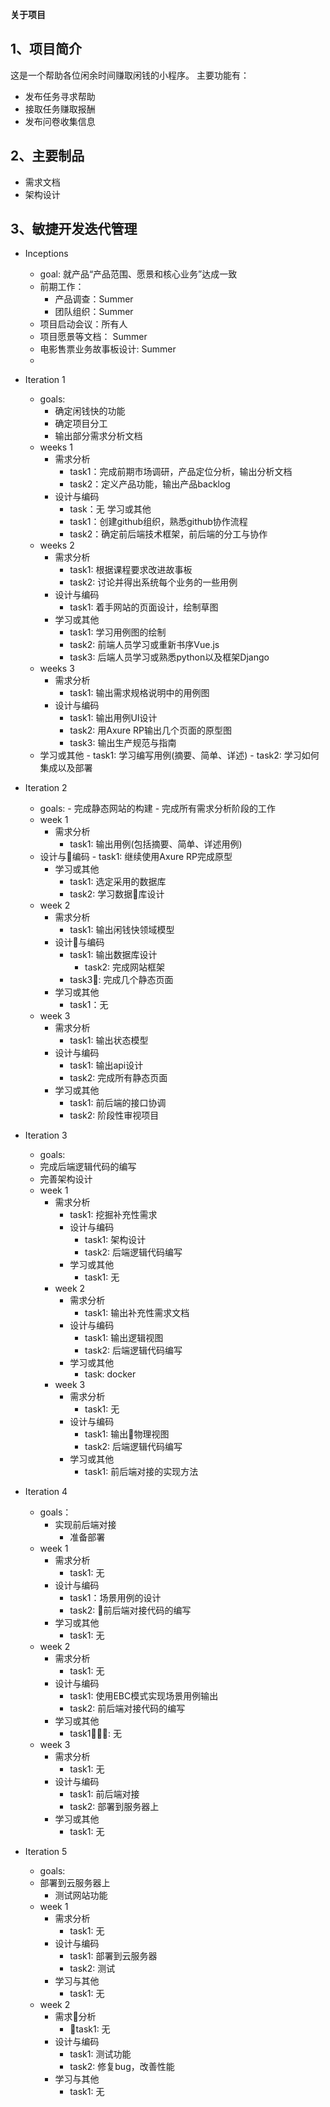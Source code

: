

**关于项目**





## 1、项目简介

这是一个帮助各位闲余时间赚取闲钱的小程序。
主要功能有：

- 发布任务寻求帮助
- 接取任务赚取报酬
- 发布问卷收集信息

## 2、主要制品

- 需求文档
- 架构设计

## 3、敏捷开发迭代管理


- Inceptions
    -  goal: 就产品“产品范围、愿景和核心业务”达成一致
    - 前期工作：
        - 产品调查：Summer
        - 团队组织：Summer
    - 项目启动会议：所有人
    - 项目愿景等文档： Summer
    - 电影售票业务故事板设计: Summer
    -
- Iteration 1 
    - goals:
        - 确定闲钱快的功能
        - 确定项目分工
        - 输出部分需求分析文档
    - weeks 1
        - 需求分析
            - task1：完成前期市场调研，产品定位分析，输出分析文档
            - task2：定义产品功能，输出产品backlog
        - 设计与编码
            - task：无
学习或其他
            - task1：创建github组织，熟悉github协作流程
            - task2：确定前后端技术框架，前后端的分工与协作
    - weeks 2
        - 需求分析
            - task1: 根据课程要求改进故事板
            - task2: 讨论并得出系统每个业务的一些用例
        - 设计与编码
            - task1: 着手网站的页面设计，绘制草图
        - 学习或其他
            - task1: 学习用例图的绘制
            - task2: 前端人员学习或重新书序Vue.js
            - task3: 后端人员学习或熟悉python以及框架Django
    - weeks 3
        - 需求分析
            - task1: 输出需求规格说明中的用例图
        - 设计与编码
            - task1: 输出用例UI设计
            - task2: 用Axure RP输出几个页面的原型图
            - task3: 输出生产规范与指南
     - 学习或其他
            - task1: 学习编写用例(摘要、简单、详述)
            - task2: 学习如何集成以及部署
            
- Iteration 2 
    - goals:
            - 完成静态网站的构建
            - 完成所有需求分析阶段的工作
    - week 1
        - 需求分析
            - task1: 输出用例(包括摘要、简单、详述用例)
     - 设计与编码
            - task1: 继续使用Axure RP完成原型
        - 学习或其他
            - task1: 选定采用的数据库
            - task2: 学习数据库设计
    - week 2
        -  需求分析
            - task1: 输出闲钱快领域模型
      - 设计与编码
         -  task1: 输出数据库设计
            - task2: 完成网站框架
          - task3: 完成几个静态页面
      - 学习或其他
           - task1：无
    - week 3
       - 需求分析
            - task1: 输出状态模型
        - 设计与编码
            - task1: 输出api设计
            - task2: 完成所有静态页面
        - 学习或其他
            - task1: 前后端的接口协调
            - task2: 阶段性审视项目
- Iteration 3
    - goals:
     - 完成后端逻辑代码的编写
     - 完善架构设计
  - week 1
      - 需求分析
           - task1: 挖掘补充性需求
        - 设计与编码
            - task1: 架构设计
            - task2: 后端逻辑代码编写
        - 学习或其他
            - task1: 无
    - week 2
        - 需求分析
            - task1: 输出补充性需求文档
       - 设计与编码
           - task1: 输出逻辑视图
          - task2: 后端逻辑代码编写
       - 学习或其他
           - task: docker
    - week 3
        - 需求分析
           - task1: 无
        - 设计与编码
          - task1: 输出物理视图
           - task2: 后端逻辑代码编写
        - 学习或其他
            - task1: 前后端对接的实现方法
            
- Iteration 4
    - goals：
      - 实现前后端对接
        - 准备部署
    - week 1
      - 需求分析
          - task1: 无
      - 设计与编码
          - task1：场景用例的设计
         - task2: 前后端对接代码的编写
       - 学习或其他
           - task1: 无
    - week 2
       - 需求分析
          - task1: 无
      - 设计与编码
          - task1: 使用EBC模式实现场景用例输出
           - task2: 前后端对接代码的编写
      - 学习或其他
           - task1: 无
    - week 3
       - 需求分析
           - task1: 无
       - 设计与编码
            - task1: 前后端对接
           - task2: 部署到服务器上
       - 学习或其他
           - task1: 无
           
- Iteration 5 
    - goals:
     - 部署到云服务器上
        - 测试网站功能
    - week 1
        - 需求分析
            - task1: 无
        - 设计与编码
            - task1: 部署到云服务器
          - task2: 测试
       - 学习与其他
           - task1: 无
    - week 2
        - 需求分析
            - task1: 无
       - 设计与编码
            - task1: 测试功能
           - task2: 修复bug，改善性能
      - 学习与其他
           -  task1: 无

